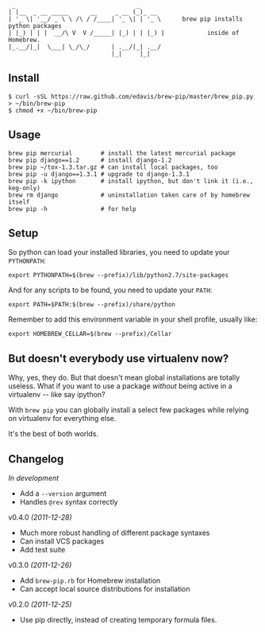      _                                  _       
    | |__  _ __ _____      __     _ __ (_)_ __  
    | '_ \| '__/ _ \ \ /\ / /____| '_ \| | '_ \      brew pip installs python packages
    | |_) | | |  __/\ V  V /_____| |_) | | |_) |            inside of Homebrew.
    |_.__/|_|  \___| \_/\_/      | .__/|_| .__/ 
                                 |_|     |_|    

Install
-------

    $ curl -sSL https://raw.github.com/edavis/brew-pip/master/brew_pip.py > ~/bin/brew-pip
    $ chmod +x ~/bin/brew-pip

Usage
-----

    brew pip mercurial        # install the latest mercurial package
    brew pip django==1.2      # install django-1.2
    brew pip ~/tox-1.3.tar.gz # can install local packages, too
    brew pip -u django==1.3.1 # upgrade to django-1.3.1
    brew pip -k ipython       # install ipython, but don't link it (i.e., keg-only)
    brew rm django            # uninstallation taken care of by homebrew itself
    brew pip -h               # for help

Setup
-----

So python can load your installed libraries, you need to update your `PYTHONPATH`:

    export PYTHONPATH=$(brew --prefix)/lib/python2.7/site-packages

And for any scripts to be found, you need to update your `PATH`:

    export PATH=$PATH:$(brew --prefix)/share/python

Remember to add this environment variable in your shell profile, usually like:

    export HOMEBREW_CELLAR=$(brew --prefix)/Cellar


But doesn't everybody use virtualenv now?
-----------------------------------------

Why, yes, they do.  But that doesn't mean global installations are
totally useless.  What if you want to use a package *without* being
active in a virtualenv -- like say ipython?

With `brew pip` you can globally install a select few packages while
relying on virtualenv for everything else.

It's the best of both worlds.

Changelog
---------

*In development*

- Add a `--version` argument
- Handles `@rev` syntax correctly

v0.4.0 *(2011-12-28)*

- Much more robust handling of different package syntaxes
- Can install VCS packages
- Add test suite

v0.3.0 *(2011-12-26)*

- Add `brew-pip.rb` for Homebrew installation
- Can accept local source distributions for installation

v0.2.0 *(2011-12-25)*

- Use pip directly, instead of creating temporary formula files.
